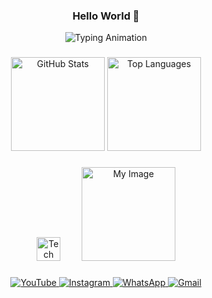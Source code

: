 <h3 align="center">Hello World 👋</h3>

<p align="center">
  <img src="https://readme-typing-svg.demolab.com?font=Fira+Code&pause=1000&color=00C4FF&center=true&vCenter=true&width=500&lines=My+name+is+Matheus+Fernandes...;You+can+call+me+Matthew+or+Snow_Dev&delay=5000" alt="Typing Animation" />
</p>

###

<div align="center">
  <img src="https://github-readme-stats.vercel.app/api?username=Matthew-456&show_icons=true&theme=nord&count_private=true" height="150" alt="GitHub Stats" />
  <img src="https://github-readme-stats.vercel.app/api/top-langs?username=Matthew-456&layout=compact&langs_count=6&theme=nord" height="150" alt="Top Languages" />
</div>


###

<div align="center">

  <!-- Tools / Technologies -->
  <img src="https://skillicons.dev/icons?i=python,java,cs,cpp,godot,bash,neovim,vscode,linux,git,github" height="38" alt="Tech Icons" />
  
  <!-- Personal Image -->
  <img src="https://i.pinimg.com/1200x/ef/84/df/ef84df73c2ebf4068618a401ae3f0f1e.jpg" height="150" alt="My Image" style="margin-left:30px;"/>
</div>

###

<div align="center">
  <!-- Contacts -->
  <a href="https://www.youtube.com/@snow_dev-01" target="_blank">
    <img src="https://img.shields.io/static/v1?message=YouTube&logo=youtube&color=1E90FF&style=for-the-badge&logoColor=white" alt="YouTube" />
  </a>
  <a href="https://www.instagram.com/snow_dev01?igsh=azVmbDR0MWM4bWFs" target="_blank">
    <img src="https://img.shields.io/static/v1?message=Instagram&logo=instagram&color=1E90FF&style=for-the-badge&logoColor=white" alt="Instagram" />
  </a>
  <a href="https://wa.me/5583993884994" target="_blank">
    <img src="https://img.shields.io/static/v1?message=WhatsApp&logo=whatsapp&color=1E90FF&style=for-the-badge&logoColor=white" alt="WhatsApp" />
  </a>
  <a href="mailto:eusoumatheusfernandes@gmail.com" target="_blank">
    <img src="https://img.shields.io/static/v1?message=Gmail&logo=gmail&color=1E90FF&style=for-the-badge&logoColor=white" alt="Gmail" />
  </a>
</div>

###
